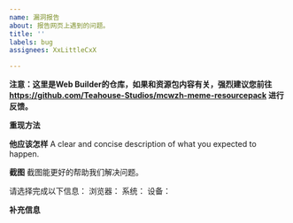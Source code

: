 ```yaml
---
name: 漏洞报告
about: 报告网页上遇到的问题。
title: ''
labels: bug
assignees: XxLittleCxX

---
```


**注意：这里是Web Builder的仓库，如果和资源包内容有关，强烈建议您前往 https://github.com/Teahouse-Studios/mcwzh-meme-resourcepack 进行反馈。**

**重现方法**

**他应该怎样**
A clear and concise description of what you expected to happen.

**截图**
截图能更好的帮助我们解决问题。

请选择完成以下信息：
浏览器：
系统：
设备：

**补充信息**
